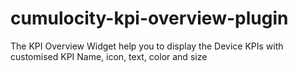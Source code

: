 # cumulocity-kpi-overview-plugin
The KPI Overview Widget help you to display the Device KPIs with customised KPI Name, icon, text, color and size
